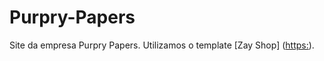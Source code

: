 # Purpry-Papers
Site da empresa Purpry Papers.
Utilizamos o template [Zay Shop] ([https:](https://templatemo.com/tm-559-zay-shop)).
